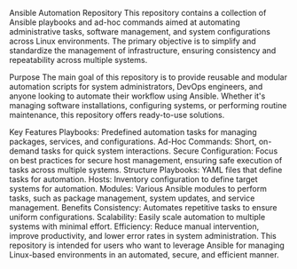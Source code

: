 Ansible Automation Repository
This repository contains a collection of Ansible playbooks and ad-hoc commands aimed at automating administrative tasks, software management, and system configurations across Linux environments. The primary objective is to simplify and standardize the management of infrastructure, ensuring consistency and repeatability across multiple systems.

Purpose
The main goal of this repository is to provide reusable and modular automation scripts for system administrators, DevOps engineers, and anyone looking to automate their workflow using Ansible. Whether it's managing software installations, configuring systems, or performing routine maintenance, this repository offers ready-to-use solutions.

Key Features
Playbooks: Predefined automation tasks for managing packages, services, and configurations.
Ad-Hoc Commands: Short, on-demand tasks for quick system interactions.
Secure Configuration: Focus on best practices for secure host management, ensuring safe execution of tasks across multiple systems.
Structure
Playbooks: YAML files that define tasks for automation.
Hosts: Inventory configuration to define target systems for automation.
Modules: Various Ansible modules to perform tasks, such as package management, system updates, and service management.
Benefits
Consistency: Automates repetitive tasks to ensure uniform configurations.
Scalability: Easily scale automation to multiple systems with minimal effort.
Efficiency: Reduce manual intervention, improve productivity, and lower error rates in system administration.
This repository is intended for users who want to leverage Ansible for managing Linux-based environments in an automated, secure, and efficient manner.
